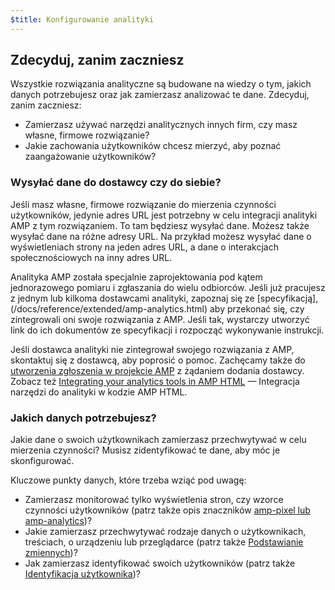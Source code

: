 ```yaml
---
$title: Konfigurowanie analityki
---
```


## Zdecyduj, zanim zaczniesz

Wszystkie rozwiązania analityczne są budowane na wiedzy o tym, jakich danych potrzebujesz
oraz jak zamierzasz analizować te dane. Zdecyduj, zanim zaczniesz:

* Zamierzasz używać narzędzi analitycznych innych firm,
czy masz własne, firmowe rozwiązanie?
* Jakie zachowania użytkowników chcesz mierzyć, aby poznać zaangażowanie użytkowników?

### Wysyłać dane do dostawcy czy do siebie?

Jeśli masz własne, firmowe rozwiązanie do mierzenia czynności użytkowników,
jedynie adres URL jest potrzebny w celu integracji analityki AMP z tym rozwiązaniem.
To tam będziesz wysyłać dane.
Możesz także wysyłać dane na różne adresy URL.
Na przykład możesz wysyłać dane o wyświetleniach strony na jeden adres URL,
a dane o interakcjach społecznościowych na inny adres URL.

Analityka AMP została specjalnie zaprojektowania pod kątem jednorazowego pomiaru i zgłaszania do wielu odbiorców.
Jeśli już pracujesz z jednym lub kilkoma dostawcami analityki,
zapoznaj się ze
[specyfikacją],(/docs/reference/extended/amp-analytics.html)
aby przekonać się, czy zintegrowali oni swoje rozwiązania z AMP.
Jeśli tak, wystarczy utworzyć link do ich dokumentów ze specyfikacji
i rozpocząć wykonywanie instrukcji.

Jeśli dostawca analityki nie zintegrował swojego rozwiązania z AMP,
skontaktuj się z dostawcą, aby poprosić o pomoc.
Zachęcamy także do [utworzenia zgłoszenia w projekcie AMP](https://github.com/ampproject/amphtml/issues/new)
z żądaniem dodania dostawcy.
Zobacz też
[Integrating your analytics tools in AMP HTML](https://github.com/ampproject/amphtml/blob/master/extensions/amp-analytics/integrating-analytics.md) — Integracja narzędzi do analityki w kodzie AMP HTML.

### Jakich danych potrzebujesz?

Jakie dane o swoich użytkownikach zamierzasz przechwytywać w celu mierzenia czynności?
Musisz zidentyfikować te dane, aby móc je skonfigurować.

Kluczowe punkty danych, które trzeba wziąć pod uwagę:

* Zamierzasz monitorować tylko wyświetlenia stron, czy wzorce czynności użytkowników
(patrz także opis znaczników [amp-pixel lub amp-analytics](/pl/docs/guides/analytics/analytics_basics.html#używać-elementów-amp-pixel-czy-amp-analytics?))?
* Jakie zamierzasz przechwytywać rodzaje danych o użytkownikach, treściach,
o urządzeniu lub przeglądarce (patrz także [Podstawianie zmiennych](/pl/docs/guides/analytics/analytics_basics.html#podstawianie-zmiennych))?
* Jak zamierzasz identyfikować swoich użytkowników (patrz także [Identyfikacja użytkownika](/pl/docs/guides/analytics/analytics_basics.html#identyfikacja-użytkowników))?
